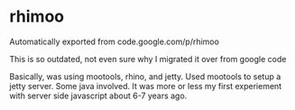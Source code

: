 # rhimoo
Automatically exported from code.google.com/p/rhimoo

This is so outdated, not even sure why I migrated it over from google code

Basically, was using mootools, rhino, and jetty. Used mootools to setup a jetty server. Some java involved. It was more or less my first experiement with server side javascript about 6-7 years ago.

